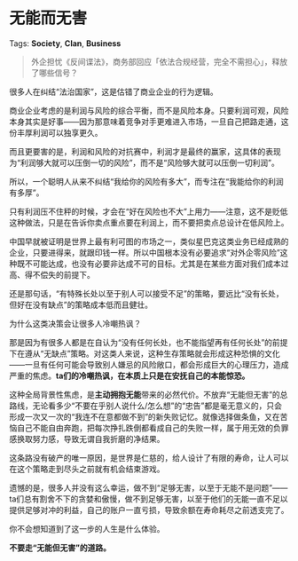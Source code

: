 # 无能而无害

Tags: **Society**, **Clan**, **Business**

> 外企担忧《反间谍法》，商务部回应「依法合规经营，完全不需担心」，释放了哪些信号？



很多人在纠结“法治国家”，这是估错了商业企业的行为逻辑。

商业企业考虑的是利润与风险的综合平衡，而不是风险本身。只要利润可观，风险本身其实是好事——因为那意味着竞争对手更难进入市场，一旦自己把路走通，这份丰厚利润可以独享更久。

而且更要害的是，利润和风险的对抗赛中，利润才是最终的赢家，这具体的表现为“利润够大就可以压倒一切的风险”，而不是“风险够大就可以压倒一切利润”。

所以，一个聪明人从来不纠结“我给你的风险有多大”，而专注在“我能给你的利润有多厚”。

只有利润压不住秤的时候，才会在“好在风险也不大”上用力——注意，这不是贬低这种做法，只是在告诉你卖点重点要在利润上，而不要把卖点总设计在低风险上。

中国早就被证明是世界上最有利可图的市场之一，类似星巴克这类业务已经成熟的企业，只要进得来，就跟印钱一样。所以中国根本没有必要追求“对外企零风险”这种既不可能达成，也没有必要非达成不可的目标。尤其是在某些方面对我们成本过高、得不偿失的前提下。

还是那句话，“有特殊长处以至于别人可以接受不足”的策略，要远比“没有长处，但好在没有缺点”的策略成本低而且健壮。

为什么这类决策会让很多人冷嘲热讽？

那是因为有很多人都是在自认为“没有任何长处，也不能指望再有任何长处”的前提下在遵从“无缺点”策略。对这类人来说，这种生存策略就会形成这种恐惧的文化——一旦有任何可能会导致别人嫌忌的风险敞口，都会形成巨大的心理压力，造成严重的焦虑。**ta们的冷嘲热讽，在本质上只是在安抚自己的本能惊恐。**

这种全局背景性焦虑，是**主动拥抱无能**带来的必然代价。不放弃“无能但无害”的总路线，无论看多少“不要在乎别人说什么/怎么想”的“忠告”都是毫无意义的，只会形成一次又一次的“我连不在意都做不到”的新失败记忆。就像选择做条鱼，又在苦恼自己不能自由奔跑，把每次挣扎跌倒都看成自己的失败一样，属于用无效的负罪感换取努力感，导致无谓自我折磨的净结果。

这条路没有破产的唯一原因，是世界是仁慈的，给人设计了有限的寿命，让人可以在这个策略走到尽头之前就有机会结束游戏。

遗憾的是，很多人并没有这么幸运，做不到“足够无害，以至于无能不是问题”——ta们总有割舍不下的贪婪和傲慢，做不到足够无害，以至于他们的无能一直不足以提供足够对冲的利益，自己的账户一直亏损，导致余额在寿命耗尽之前透支完了。

你不会想知道到了这一步的人生是什么体验。

**不要走“无能但无害”的道路。**



